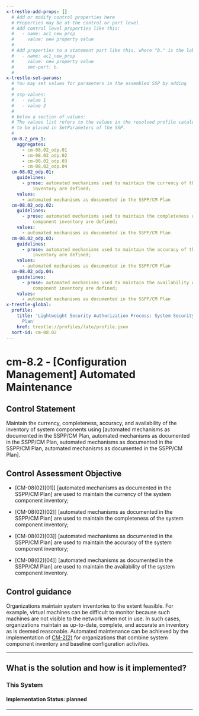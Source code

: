```yaml
---
x-trestle-add-props: []
  # Add or modify control properties here
  # Properties may be at the control or part level
  # Add control level properties like this:
  #   - name: ac1_new_prop
  #     value: new property value
  #
  # Add properties to a statement part like this, where "b." is the label of the target statement part
  #   - name: ac1_new_prop
  #     value: new property value
  #     smt-part: b.
  #
x-trestle-set-params:
  # You may set values for parameters in the assembled SSP by adding
  #
  # ssp-values:
  #   - value 1
  #   - value 2
  #
  # below a section of values:
  # The values list refers to the values in the resolved profile catalog, and the ssp-values represent new values
  # to be placed in SetParameters of the SSP.
  #
  cm-8.2_prm_1:
    aggregates:
      - cm-08.02_odp.01
      - cm-08.02_odp.02
      - cm-08.02_odp.03
      - cm-08.02_odp.04
  cm-08.02_odp.01:
    guidelines:
      - prose: automated mechanisms used to maintain the currency of the system component
          inventory are defined;
    values:
      - automated mechanisms as documented in the SSPP/CM Plan
  cm-08.02_odp.02:
    guidelines:
      - prose: automated mechanisms used to maintain the completeness of the system
          component inventory are defined;
    values:
      - automated mechanisms as documented in the SSPP/CM Plan
  cm-08.02_odp.03:
    guidelines:
      - prose: automated mechanisms used to maintain the accuracy of the system component
          inventory are defined;
    values:
      - automated mechanisms as documented in the SSPP/CM Plan
  cm-08.02_odp.04:
    guidelines:
      - prose: automated mechanisms used to maintain the availability of the system
          component inventory are defined;
    values:
      - automated mechanisms as documented in the SSPP/CM Plan
x-trestle-global:
  profile:
    title: 'Lightweight Security Authorization Process: System Security and Privacy
      Plan'
    href: trestle://profiles/lato/profile.json
  sort-id: cm-08.02
---
```


# cm-8.2 - \[Configuration Management\] Automated Maintenance

## Control Statement

Maintain the currency, completeness, accuracy, and availability of the inventory of system components using [automated mechanisms as documented in the SSPP/CM Plan, automated mechanisms as documented in the SSPP/CM Plan, automated mechanisms as documented in the SSPP/CM Plan, automated mechanisms as documented in the SSPP/CM Plan].

## Control Assessment Objective

- \[CM-08(02)[01]\] [automated mechanisms as documented in the SSPP/CM Plan] are used to maintain the currency of the system component inventory;

- \[CM-08(02)[02]\] [automated mechanisms as documented in the SSPP/CM Plan] are used to maintain the completeness of the system component inventory;

- \[CM-08(02)[03]\] [automated mechanisms as documented in the SSPP/CM Plan] are used to maintain the accuracy of the system component inventory;

- \[CM-08(02)[04]\] [automated mechanisms as documented in the SSPP/CM Plan] are used to maintain the availability of the system component inventory.

## Control guidance

Organizations maintain system inventories to the extent feasible. For example, virtual machines can be difficult to monitor because such machines are not visible to the network when not in use. In such cases, organizations maintain as up-to-date, complete, and accurate an inventory as is deemed reasonable. Automated maintenance can be achieved by the implementation of [CM-2(2)](#cm-2.2) for organizations that combine system component inventory and baseline configuration activities.

______________________________________________________________________

## What is the solution and how is it implemented?

<!-- For implementation status enter one of: implemented, partial, planned, alternative, not-applicable -->

<!-- Note that the list of rules under ### Rules: is read-only and changes will not be captured after assembly to JSON -->

### This System

<!-- Add implementation prose for the main This System component for control: cm-8.2 -->

#### Implementation Status: planned

______________________________________________________________________
